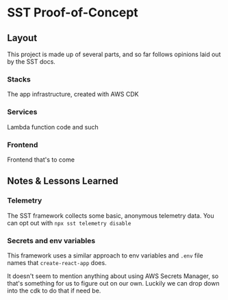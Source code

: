 # SST Proof-of-Concept

## Layout

This project is made up of several parts, and so far follows opinions laid out by the SST docs.

### Stacks

The app infrastructure, created with AWS CDK

### Services

Lambda function code and such

### Frontend

Frontend that's to come

## Notes & Lessons Learned

### Telemetry

The SST framework collects some basic, anonymous telemetry data. You can opt out with `npx sst telemetry disable`

### Secrets and env variables

This framework uses a similar approach to env variables and `.env` file names that `create-react-app` does.

It doesn't seem to mention anything about using AWS Secrets Manager, so that's something for us to figure out on our own. Luckily we can drop down into the cdk to do that if need be.
